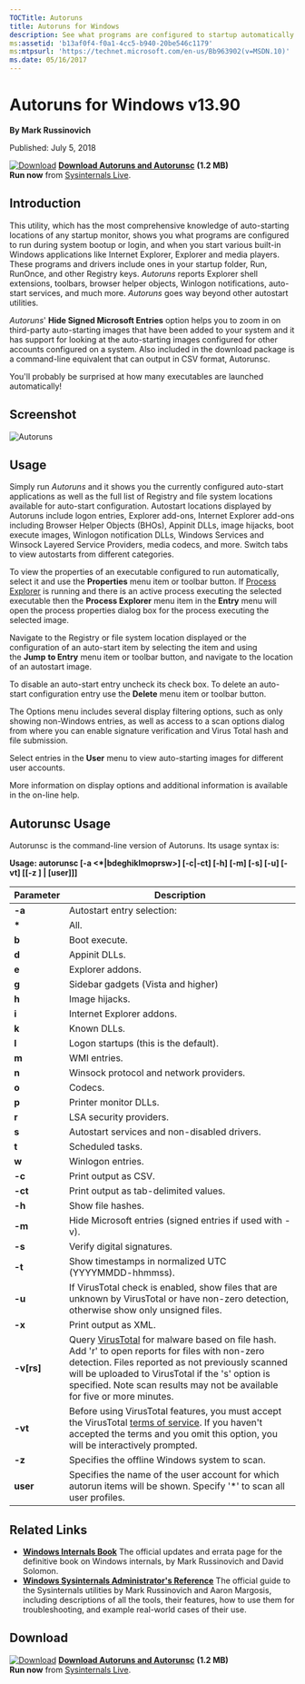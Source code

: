 ```yaml
--- 
TOCTitle: Autoruns
title: Autoruns for Windows
description: See what programs are configured to startup automatically when your system boots and you login.
ms:assetid: 'b13af0f4-f0a1-4cc5-b940-20be546c1179'
ms:mtpsurl: 'https://technet.microsoft.com/en-us/Bb963902(v=MSDN.10)'
ms.date: 05/16/2017
---
```


Autoruns for Windows v13.90
===========================

**By Mark Russinovich**

Published: July 5, 2018

[![Download](/media/landing/sysinternals/download_sm.png)](https://download.sysinternals.com/files/Autoruns.zip) [**Download Autoruns and Autorunsc**](https://download.sysinternals.com/files/Autoruns.zip) **(1.2 MB)**  
**Run now** from [Sysinternals Live](https://live.sysinternals.com/autoruns.exe).

## Introduction

This utility, which has the most comprehensive knowledge of
auto-starting locations of any startup monitor, shows you what programs
are configured to run during system bootup or login, and when you start
various built-in Windows applications like Internet Explorer, Explorer
and media players. These programs and drivers include ones in your
startup folder, Run, RunOnce, and other Registry keys.
*Autoruns* reports Explorer shell extensions, toolbars, browser helper
objects, Winlogon notifications, auto-start services, and much
more. *Autoruns* goes way beyond other autostart utilities.

*Autoruns*' **Hide Signed Microsoft Entries** option helps you to zoom
in on third-party auto-starting images that have been added to your
system and it has support for looking at the auto-starting images
configured for other accounts configured on a system. Also included in
the download package is a command-line equivalent that can output in CSV
format, Autorunsc.

You'll probably be surprised at how many executables are launched
automatically!

## Screenshot

![Autoruns](/media/landing/sysinternals/autoruns_v13.png)

## Usage

Simply run *Autoruns* and it shows you the currently configured
auto-start applications as well as the full list of Registry and file
system locations available for auto-start configuration. Autostart
locations displayed by Autoruns include logon entries, Explorer add-ons,
Internet Explorer add-ons including Browser Helper Objects (BHOs),
Appinit DLLs, image hijacks, boot execute images, Winlogon notification
DLLs, Windows Services and Winsock Layered Service Providers, media
codecs, and more. Switch tabs to view autostarts from different
categories.

To view the properties of an executable configured to run automatically,
select it and use the **Properties** menu item or toolbar button. If
[Process Explorer](process-explorer.md) is
running and there is an active process executing the selected executable
then the **Process Explorer** menu item in the **Entry** menu will open
the process properties dialog box for the process executing the selected
image.

Navigate to the Registry or file system location displayed or the
configuration of an auto-start item by selecting the item and using
the **Jump** **to Entry** menu item or toolbar button, and navigate to
the location of an autostart image.

To disable an auto-start entry uncheck its check box. To delete an
auto-start configuration entry use the **Delete** menu item or toolbar
button.

The Options menu includes several display filtering options, such as
only showing non-Windows entries, as well as access to a scan options
dialog from where you can enable signature verification and Virus Total
hash and file submission.

Select entries in the **User** menu to view auto-starting images for
different user accounts.

More information on display options and additional information is
available in the on-line help.  

## Autorunsc Usage

Autorunsc is the command-line version of Autoruns. Its usage syntax is:

**Usage: autorunsc \[-a &lt;\*|bdeghiklmoprsw&gt;\] \[-c|-ct\] \[-h\]
\[-m\] \[-s\] \[-u\] \[-vt\] \[\[-z \] | \[user\]\]\]**

 
|Parameter  |Description  |
|---------|---------|
|  **-a**      |   Autostart entry selection:|
|     **\***   |   All.|
|     **b**    |   Boot execute.|
|     **d**    |   Appinit DLLs.|
|     **e**    |   Explorer addons.|
|     **g**    |   Sidebar gadgets (Vista and higher)|
|     **h**    |   Image hijacks.|
|     **i**    |   Internet Explorer addons.|
|     **k**    |   Known DLLs.|
|     **l**    |   Logon startups (this is the default).|
|     **m**    |   WMI entries.|
|     **n**    |   Winsock protocol and network providers.|
|     **o**    |   Codecs.|
|     **p**    |   Printer monitor DLLs.|
|     **r**    |   LSA security providers.|
|     **s**    |   Autostart services and non-disabled drivers.|
|     **t**    |   Scheduled tasks.|
|     **w**    |   Winlogon entries.|
|  **-c**      |   Print output as CSV.|
|  **-ct**     |   Print output as tab-delimited values.|
|  **-h**      |   Show file hashes.|
|  **-m**      |   Hide Microsoft entries (signed entries if used with -v).|
|  **-s**      |   Verify digital signatures.|
|  **-t**      |   Show timestamps in normalized UTC (YYYYMMDD-hhmmss).|
|  **-u**      |   If VirusTotal check is enabled, show files that are unknown by VirusTotal or have non-zero detection, otherwise show only unsigned files.|
|  **-x**      |   Print output as XML.|
|  **-v\[rs\]**|   Query [VirusTotal](https://www.virustotal.com/) for malware based on file hash. Add 'r' to open reports for files with non-zero detection. Files reported as not previously scanned will be uploaded to VirusTotal if the 's' option is specified. Note scan results may not be available for five or more minutes.|
|  **-vt**     |   Before using VirusTotal features, you must accept the VirusTotal [terms of service](https://www.virustotal.com/en/about/terms-of-service/). If you haven't accepted the terms and you omit this option, you will be interactively prompted.|
|  **-z**      |   Specifies the offline Windows system to scan.|
|  **user**    |   Specifies the name of the user account for which autorun items will be shown. Specify '\*' to scan all user profiles. |
 
## Related Links

-   [**Windows Internals Book**](~/learn/windows-internals.md)  The official updates and errata page for the definitive book on
    Windows internals, by Mark Russinovich and David Solomon.
-   [**Windows Sysinternals Administrator's Reference**](~/learn/troubleshooting-book.md)  The
    official guide to the Sysinternals utilities by Mark Russinovich and
    Aaron Margosis, including descriptions of all the tools, their
    features, how to use them for troubleshooting, and example
    real-world cases of their use.

## Download

[![Download](/media/landing/sysinternals/download_sm.png)](https://download.sysinternals.com/files/Autoruns.zip) [**Download Autoruns and Autorunsc**](https://download.sysinternals.com/files/Autoruns.zip) **(1.2 MB)**  
**Run now** from [Sysinternals Live](https://live.sysinternals.com/autoruns.exe).

